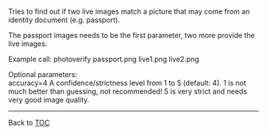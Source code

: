 Tries to find out if two live images match a picture that may come from an
identity document (e.g. passport).

The passport images needs to be the first parameter, two more provide the live
images.

Example call: photoverify passport.png live1.png live2.png

Optional parameters:  
   accuracy=4           A confidence/strictness level from 1 to 5 (default: 4).
                        1 is not much better than guessing, not recommended!
                        5 is very strict and needs very good image quality.

---

Back to [TOC](./toc.md)